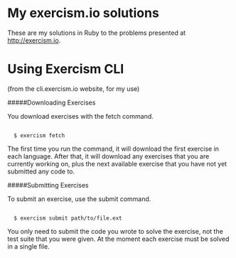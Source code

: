 My exercism.io solutions
=======

These are my solutions in Ruby to the problems presented at http://exercism.io.

Using Exercism CLI
=======
(from the cli.exercism.io website, for my use)


#####Downloading Exercises

You download exercises with the fetch command.

<code>
  $ exercism fetch
</code>

The first time you run the command, it will download the first exercise in each language. After that, it will download any exercises that you are currently working on, plus the next available exercise that you have not yet submitted any code to.

#####Submitting Exercises

To submit an exercise, use the submit command.

<code>
  $ exercism submit path/to/file.ext
</code>

You only need to submit the code you wrote to solve the exercise, not the test suite that you were given. At the moment each exercise must be solved in a single file.
